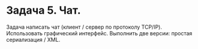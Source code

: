 # Задача 5. Чат.

Задача написать чат (клиент / сервер по протоколу TCP/IP). Использовать графический интерфейс. Выполнить две версии: простая сериализация / XML.
